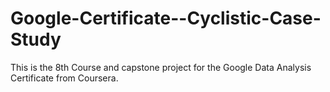 # Google-Certificate--Cyclistic-Case-Study
This is the 8th Course and capstone project for the Google Data Analysis Certificate from Coursera.
